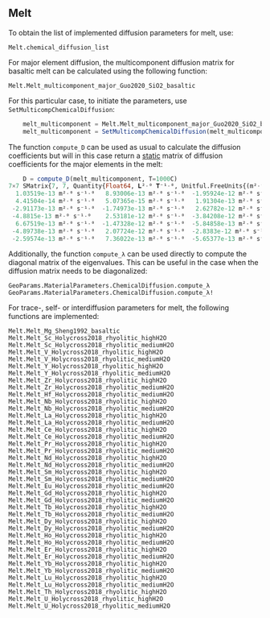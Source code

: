 ## Melt

To obtain the list of implemented diffusion parameters for melt, use:

```@docs
Melt.chemical_diffusion_list
```

For major element diffusion, the multicomponent diffusion matrix for basaltic melt can be calculated using the following function:

```@docs
Melt.Melt_multicomponent_major_Guo2020_SiO2_basaltic
```

For this particular case, to initiate the parameters, use `SetMulticompChemicalDiffusion`:

```julia
    melt_multicomponent = Melt.Melt_multicomponent_major_Guo2020_SiO2_basaltic
    melt_multicomponent = SetMulticompChemicalDiffusion(melt_multicomponent)
```

The function `compute_D` can be used as usual to calculate the diffusion coefficients but will in this case return a [static](https://juliaarrays.github.io/StaticArrays.jl/dev/) matrix of diffusion coefficients for the major elements in the melt:

```julia
    D = compute_D(melt_multicomponent, T=1000C)
7×7 SMatrix{7, 7, Quantity{Float64, 𝐋²·⁰ 𝐓⁻¹·⁰, Unitful.FreeUnits{(m²·⁰, s⁻¹·⁰), 𝐋²·⁰ 𝐓⁻¹·⁰, nothing}}, 49} with indices SOneTo(7)×SOneTo(7):
  1.03519e-13 m²·⁰ s⁻¹·⁰   8.93006e-13 m²·⁰ s⁻¹·⁰  -1.95924e-12 m²·⁰ s⁻¹·⁰  …  -5.84922e-12 m²·⁰ s⁻¹·⁰   8.53056e-12 m²·⁰ s⁻¹·⁰   2.43836e-12 m²·⁰ s⁻¹·⁰
  4.41504e-14 m²·⁰ s⁻¹·⁰   5.07365e-15 m²·⁰ s⁻¹·⁰   1.91304e-13 m²·⁰ s⁻¹·⁰      1.16129e-12 m²·⁰ s⁻¹·⁰  -1.31307e-12 m²·⁰ s⁻¹·⁰  -4.16234e-13 m²·⁰ s⁻¹·⁰
 -2.91173e-13 m²·⁰ s⁻¹·⁰  -1.74973e-13 m²·⁰ s⁻¹·⁰   2.62782e-12 m²·⁰ s⁻¹·⁰      2.77994e-12 m²·⁰ s⁻¹·⁰  -5.25369e-12 m²·⁰ s⁻¹·⁰  -1.49885e-12 m²·⁰ s⁻¹·⁰
 -4.8815e-13 m²·⁰ s⁻¹·⁰    2.53181e-12 m²·⁰ s⁻¹·⁰  -3.84208e-12 m²·⁰ s⁻¹·⁰     -1.54711e-11 m²·⁰ s⁻¹·⁰   2.16066e-11 m²·⁰ s⁻¹·⁰   5.19873e-12 m²·⁰ s⁻¹·⁰
  6.67519e-13 m²·⁰ s⁻¹·⁰  -1.47328e-12 m²·⁰ s⁻¹·⁰  -5.84858e-13 m²·⁰ s⁻¹·⁰      8.55322e-12 m²·⁰ s⁻¹·⁰  -7.44916e-12 m²·⁰ s⁻¹·⁰  -2.12405e-12 m²·⁰ s⁻¹·⁰
 -4.89738e-13 m²·⁰ s⁻¹·⁰   2.07724e-12 m²·⁰ s⁻¹·⁰  -2.8383e-12 m²·⁰ s⁻¹·⁰   …  -1.10541e-11 m²·⁰ s⁻¹·⁰   1.78501e-11 m²·⁰ s⁻¹·⁰   4.10209e-12 m²·⁰ s⁻¹·⁰
 -2.59574e-13 m²·⁰ s⁻¹·⁰   7.36022e-13 m²·⁰ s⁻¹·⁰  -5.65377e-13 m²·⁰ s⁻¹·⁰     -2.34514e-12 m²·⁰ s⁻¹·⁰   3.67054e-12 m²·⁰ s⁻¹·⁰   3.13608e-12 m²·⁰ s⁻¹·⁰
```

Additionally, the function `compute_λ` can be used directly to compute the diagonal matrix of the eigenvalues. This can be useful in the case when the diffusion matrix needs to be diagonalized:

```@docs
GeoParams.MaterialParameters.ChemicalDiffusion.compute_λ
GeoParams.MaterialParameters.ChemicalDiffusion.compute_λ!
```

For trace-, self- or interdiffusion parameters for melt, the following functions are implemented:

```@docs
Melt.Melt_Mg_Sheng1992_basaltic
Melt.Melt_Sc_Holycross2018_rhyolitic_highH2O
Melt.Melt_Sc_Holycross2018_rhyolitic_mediumH2O
Melt.Melt_V_Holycross2018_rhyolitic_highH2O
Melt.Melt_V_Holycross2018_rhyolitic_mediumH2O
Melt.Melt_Y_Holycross2018_rhyolitic_highH2O
Melt.Melt_Y_Holycross2018_rhyolitic_mediumH2O
Melt.Melt_Zr_Holycross2018_rhyolitic_highH2O
Melt.Melt_Zr_Holycross2018_rhyolitic_mediumH2O
Melt.Melt_Hf_Holycross2018_rhyolitic_mediumH2O
Melt.Melt_Nb_Holycross2018_rhyolitic_highH2O
Melt.Melt_Nb_Holycross2018_rhyolitic_mediumH2O
Melt.Melt_La_Holycross2018_rhyolitic_highH2O
Melt.Melt_La_Holycross2018_rhyolitic_mediumH2O
Melt.Melt_Ce_Holycross2018_rhyolitic_highH2O
Melt.Melt_Ce_Holycross2018_rhyolitic_mediumH2O
Melt.Melt_Pr_Holycross2018_rhyolitic_highH2O
Melt.Melt_Pr_Holycross2018_rhyolitic_mediumH2O
Melt.Melt_Nd_Holycross2018_rhyolitic_highH2O
Melt.Melt_Nd_Holycross2018_rhyolitic_mediumH2O
Melt.Melt_Sm_Holycross2018_rhyolitic_highH2O
Melt.Melt_Sm_Holycross2018_rhyolitic_mediumH2O
Melt.Melt_Eu_Holycross2018_rhyolitic_mediumH2O
Melt.Melt_Gd_Holycross2018_rhyolitic_highH2O
Melt.Melt_Gd_Holycross2018_rhyolitic_mediumH2O
Melt.Melt_Tb_Holycross2018_rhyolitic_highH2O
Melt.Melt_Tb_Holycross2018_rhyolitic_mediumH2O
Melt.Melt_Dy_Holycross2018_rhyolitic_highH2O
Melt.Melt_Dy_Holycross2018_rhyolitic_mediumH2O
Melt.Melt_Ho_Holycross2018_rhyolitic_highH2O
Melt.Melt_Ho_Holycross2018_rhyolitic_mediumH2O
Melt.Melt_Er_Holycross2018_rhyolitic_highH2O
Melt.Melt_Er_Holycross2018_rhyolitic_mediumH2O
Melt.Melt_Yb_Holycross2018_rhyolitic_highH2O
Melt.Melt_Yb_Holycross2018_rhyolitic_mediumH2O
Melt.Melt_Lu_Holycross2018_rhyolitic_highH2O
Melt.Melt_Lu_Holycross2018_rhyolitic_mediumH2O
Melt.Melt_Th_Holycross2018_rhyolitic_highH2O
Melt.Melt_U_Holycross2018_rhyolitic_highH2O
Melt.Melt_U_Holycross2018_rhyolitic_mediumH2O
```
